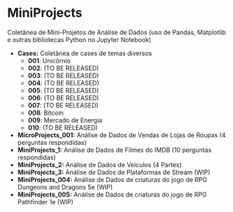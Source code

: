 # MiniProjects

Coletânea de Mini-Projetos de Análise de Dados (uso de Pandas, Matplotlib e outras bibliotecas Python no Jupyter Notebook)

* **Cases:** Coletânea de cases de temas diversos
  * **001**: Unicórnio
  * **002**: (TO BE RELEASED)
  * **003**: (TO BE RELEASED)
  * **004**: (TO BE RELEASED)
  * **005**: (TO BE RELEASED)
  * **006**: (TO BE RELEASED)
  * **007**: (TO BE RELEASED)
  * **008**: Bitcoin
  * **009**: Mercado de Energia
  * **010**: (TO BE RELEASED)
* **MicroProjects_001:** Análise de Dados de Vendas de Lojas de Roupas (4 perguntas respondidas)
* **MiniProjects_1:** Análise de Dados de Filmes do IMDB (10 perguntas respondidas)
* **MiniProjects_2:** Análise de Dados de Veículos (4 Partes)
* **MiniProjects_3:** Análise de Dados de Plataformas de Stream (WIP)
* **MiniProjects_004:** Análise de Dados de criaturas do jogo de RPG Dungeons and Dragons 5e (WIP)
* **MiniProjects_005:** Análise de Dados de criaturas do jogo de RPG Pathfinder 1e (WIP)
